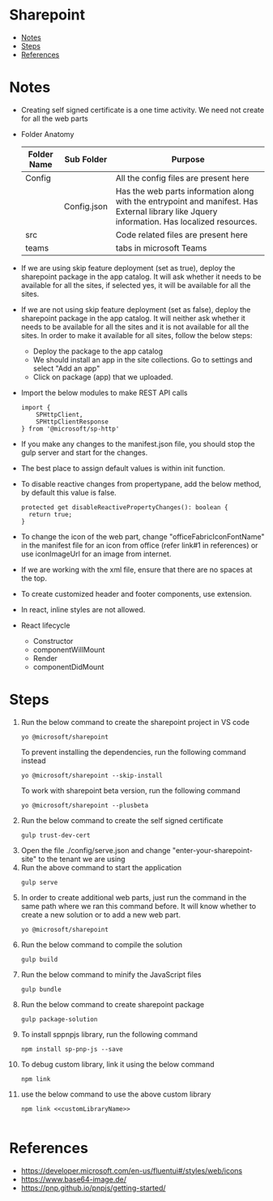 <h1>Sharepoint</h1>

- [Notes](#notes)
- [Steps](#steps)
- [References](#references)

# Notes
* Creating self signed certificate is a one time activity. We need not create for all the web parts
* Folder Anatomy
    
    | Folder Name | Sub Folder  | Purpose                                                                                                                                      |
    | ----------- | ----------- | -------------------------------------------------------------------------------------------------------------------------------------------- |
    | Config      |             | All the config files are present here                                                                                                        |
    |             | Config.json | Has the web parts information along with the entrypoint and manifest. Has External library like Jquery information. Has localized resources. |
    | src         |             | Code related files are present here                                                                                                          |
    | teams       |             | tabs in microsoft Teams                                                                                                                      |
* If we are using skip feature deployment (set as true), deploy the sharepoint package in the app catalog. It will ask whether it needs to be available for all the sites, if selected yes, it will be available for all the sites.
* If we are not using skip feature deployment (set as false), deploy the sharepoint package in the app catalog. It will neither ask whether it needs to be available for all the sites and it is not available for all the sites. In order to make it available for all sites, follow the below steps:
  *  Deploy the package to the app catalog 
  *  We should install an app in the site collections. Go to settings and select "Add an app" 
  *  Click on package (app) that we uploaded.
* Import the below modules to make REST API calls
    ```
    import { 
        SPHttpClient,
        SPHttpClientResponse
    } from '@microsoft/sp-http'
* If you make any changes to the manifest.json file, you should stop the gulp server and start for the changes.
* The best place to assign default values is within init function.
* To disable reactive changes from propertypane, add the below method, by default this value is false.
    ```
    protected get disableReactivePropertyChanges(): boolean {
      return true;
    }
* To change the icon of the web part, change "officeFabricIconFontName" in the manifest file for an icon from office (refer link#1 in references) or use iconImageUrl for an image from internet.
* If we are working with the xml file, ensure that there are no spaces at the top.
* To create customized header and footer components, use extension.
* In react, inline styles are not allowed.
* React lifecycle
  * Constructor
  * componentWillMount
  * Render
  * componentDidMount


# Steps
1. Run the below command to create the sharepoint project in VS code
    ```
    yo @microsoft/sharepoint
    ```
    To prevent installing the dependencies, run the following command instead
    ```
    yo @microsoft/sharepoint --skip-install
    ```
    To work with sharepoint beta version, run the following command
    ```
    yo @microsoft/sharepoint --plusbeta
2. Run the below command to create the self signed certificate 
    ```
    gulp trust-dev-cert
3. Open the file ./config/serve.json and change "enter-your-sharepoint-site" to the tenant we are using
4. Run the above command to start the application
    ```
    gulp serve
4. In order to create additional web parts, just run the command in the same path where we ran this command before. It will know whether to create a new solution or to add a new web part.
    ```
    yo @microsoft/sharepoint
5. Run the below command to compile the solution
    ```
    gulp build
6. Run the below command to minify the JavaScript files
    ```
    gulp bundle
7. Run the below command to create sharepoint package
    ```
    gulp package-solution
8. To install sppnpjs library, run the following command
   ```
   npm install sp-pnp-js --save
9. To debug custom library, link it using the below command
    ```
    npm link
10. use the below command to use the above custom library
    ```
    npm link <<customLibraryName>>


# References
* https://developer.microsoft.com/en-us/fluentui#/styles/web/icons
* https://www.base64-image.de/
* https://pnp.github.io/pnpjs/getting-started/


